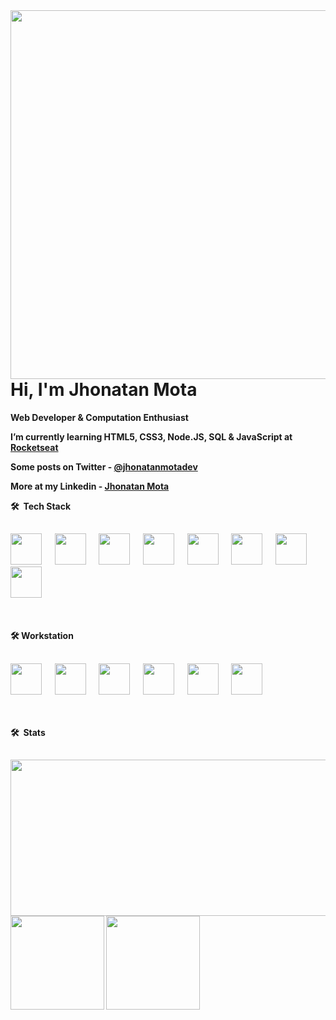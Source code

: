 <img align="right" height="590em" src="https://i.pinimg.com/originals/a7/85/4b/a7854b2e4d6f516476a8187c77e594a9.gif"/>

<h1>Hi, I'm Jhonatan Mota</h1>

<b> Web Developer & Computation Enthusiast  

<b> I’m currently learning HTML5, CSS3, Node.JS, SQL & JavaScript at [Rocketseat](https://github.com/Rocketseat) </b>
 
<b> Some posts on Twitter - [@jhonatanmotadev](https://twitter.com/jhonatanmotadev/with_replies) </b>
 
<b> More at my Linkedin - [Jhonatan Mota](https://www.linkedin.com/in/jhonatan-mota-2a61b5259/) </b>

🛠 &nbsp;Tech Stack
##
 
 <img height="50px" widht="50px" src="https://cdn.jsdelivr.net/gh/devicons/devicon/icons/html5/html5-original.svg"/> &emsp;
 <img height="50px" widht="50px" src="https://cdn.jsdelivr.net/gh/devicons/devicon/icons/css3/css3-original.svg"/> &emsp;
 <img height="50px" widht="50px" src="https://cdn.jsdelivr.net/gh/devicons/devicon/icons/javascript/javascript-original.svg"/> &emsp;
 <img height="50px" widht="50px" src="https://cdn.jsdelivr.net/gh/devicons/devicon/icons/bootstrap/bootstrap-original.svg"/> &emsp;
 <img height="50px" widht="50px" src="https://cdn.jsdelivr.net/gh/devicons/devicon/icons/tailwindcss/tailwindcss-original-wordmark.svg"/> &emsp;
 <img height="50px" widht="50px" src="https://cdn.jsdelivr.net/gh/devicons/devicon/icons/sass/sass-original.svg"/>  &emsp;
 <img height="50px" widht="50px" src="https://cdn.jsdelivr.net/gh/devicons/devicon/icons/nodejs/nodejs-plain-wordmark.svg" /> &emsp;
 <img height="50px" widht="50px" src="https://cdn.jsdelivr.net/gh/devicons/devicon/icons/mysql/mysql-original-wordmark.svg"/> &emsp;
 
<br><br>
🛠 Workstation
##
 
 <img height="50px" widht="50px" src="https://cdn.jsdelivr.net/gh/devicons/devicon/icons/windows8/windows8-original.svg"/> &emsp;
 <img height="50px" widht="50px" src="https://cdn.jsdelivr.net/gh/devicons/devicon/icons/vscode/vscode-original-wordmark.svg"/> &emsp;
 <img height="50px" widht="50px" src="https://cdn.jsdelivr.net/gh/devicons/devicon/icons/git/git-plain-wordmark.svg"/> &emsp;
 <img height="50px" widht="50px" src="https://cdn.jsdelivr.net/gh/devicons/devicon/icons/chrome/chrome-original.svg"/> &emsp;
 <img height="50px" widht="50px" src="https://cdn.jsdelivr.net/gh/devicons/devicon/icons/github/github-original-wordmark.svg"/> &emsp;
 <img height="50px" widht="50px" src="https://cdn.jsdelivr.net/gh/devicons/devicon/icons/git/git-original.svg"/>

 <br><br>
🛠 &nbsp;Stats 
##

<img align="center" height="250px" width="570px" src="https://github-readme-activity-graph.cyclic.app/graph?username=JhonatanMotaDev&theme=react-dark"/>
 
<div>
 <img align="center" height="150px" widht="900px" src="https://github-readme-stats.vercel.app/api?username=JhonatanMotaDev&theme=transparent"/>
 <img align="center" height="150px" widht="900px" src="https://github-readme-stats.vercel.app/api/top-langs/?username=JhonatanMotaDev&theme=transparent"/> 
</div>

